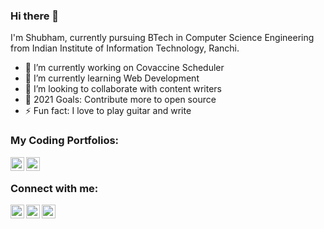 ### Hi there 👋
I'm Shubham, currently pursuing BTech in Computer Science Engineering from Indian Institute of Information Technology, Ranchi.

- 🔭 I’m currently working on Covaccine Scheduler
- 🌱 I’m currently learning Web Development
- 👯 I’m looking to collaborate with content writers
- 🥅 2021 Goals: Contribute more to open source
- ⚡ Fun fact: I love to play guitar and write

### My Coding Portfolios:

[<img align="left" width="22px" src="https://cdn.jsdelivr.net/npm/simple-icons@3.13.0/icons/codechef.svg" />][Codechef]
[<img align="left" width="22px" src="https://cdn.jsdelivr.net/npm/simple-icons@3.13.0/icons/codeforces.svg" />][Codeforces]

<br />

### Connect with me:

[<img align="left" width="22px" alt="Twitter" src="https://cdn.jsdelivr.net/npm/simple-icons@v3/icons/twitter.svg" />][twitter]
[<img align="left" width="22px" src="https://cdn.jsdelivr.net/npm/simple-icons@v3/icons/linkedin.svg" />][linkedin]
[<img align="left" width="22px" src="https://cdn.jsdelivr.net/npm/simple-icons@v3/icons/instagram.svg" />][instagram]

<br />



[twitter]: https://twitter.com/shu6h_am
[instagram]: https://instagram.com/shu6h.am
[linkedin]: https://www.linkedin.com/in/caffeinecoder25/
[Codechef]: https://www.codechef.com/users/cafeinecoder25
[Codeforces]: https://codeforces.com/profile/caffeine_coder25